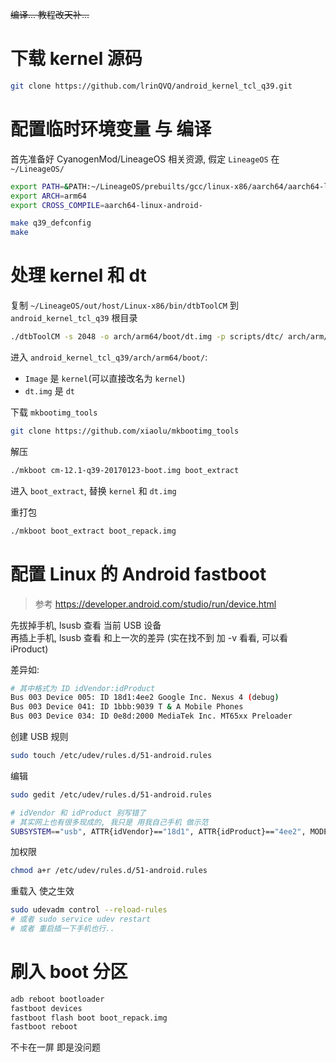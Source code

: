 ~~编译... 教程改天补...~~



# 下载 kernel 源码
``` bash
git clone https://github.com/lrinQVQ/android_kernel_tcl_q39.git
```



# 配置临时环境变量 与 编译
首先准备好 CyanogenMod/LineageOS 相关资源, 假定 `LineageOS` 在 `~/LineageOS/`

``` bash
export PATH=&PATH:~/LineageOS/prebuilts/gcc/linux-x86/aarch64/aarch64-linux-android-4.9/bin/
export ARCH=arm64
export CROSS_COMPILE=aarch64-linux-android-
```

``` bash
make q39_defconfig
make
```



# 处理 kernel 和 dt
复制 `~/LineageOS/out/host/Linux-x86/bin/dtbToolCM` 到 `android_kernel_tcl_q39` 根目录

``` bash
./dtbToolCM -s 2048 -o arch/arm64/boot/dt.img -p scripts/dtc/ arch/arm/boot/dts/
```

进入 `android_kernel_tcl_q39/arch/arm64/boot/`:
- `Image` 是 `kernel`(可以直接改名为 `kernel`)
- `dt.img` 是 `dt`

下载 `mkbootimg_tools`
``` bash
git clone https://github.com/xiaolu/mkbootimg_tools
```

解压
``` bash
./mkboot cm-12.1-q39-20170123-boot.img boot_extract
```

进入 `boot_extract`, 替换 `kernel` 和 `dt.img`

重打包
``` bash
./mkboot boot_extract boot_repack.img
```



# 配置 Linux 的 Android fastboot
> 参考 https://developer.android.com/studio/run/device.html

先拔掉手机, lsusb 查看 当前 USB 设备  
再插上手机, lsusb 查看 和上一次的差异 (实在找不到 加 -v 看看, 可以看 iProduct)  

差异如:
``` bash
# 其中格式为 ID idVendor:idProduct
Bus 003 Device 005: ID 18d1:4ee2 Google Inc. Nexus 4 (debug)
Bus 003 Device 041: ID 1bbb:9039 T & A Mobile Phones
Bus 003 Device 034: ID 0e8d:2000 MediaTek Inc. MT65xx Preloader
```

创建 USB 规则
``` bash
sudo touch /etc/udev/rules.d/51-android.rules
```

编辑
``` bash
sudo gedit /etc/udev/rules.d/51-android.rules

# idVendor 和 idProduct 别写错了
# 其实网上也有很多现成的, 我只是 用我自己手机 做示范
SUBSYSTEM=="usb", ATTR{idVendor}=="18d1", ATTR{idProduct}=="4ee2", MODE="0666"
```

加权限
``` bash
chmod a+r /etc/udev/rules.d/51-android.rules
```

重载入 使之生效
``` bash
sudo udevadm control --reload-rules
# 或者 sudo service udev restart
# 或者 重启插一下手机也行..
```


# 刷入 boot 分区
``` bash
adb reboot bootloader
fastboot devices
fastboot flash boot boot_repack.img
fastboot reboot
```

不卡在一屏 即是没问题
